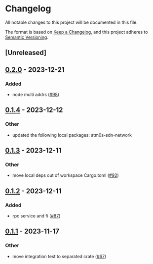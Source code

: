 # Changelog
All notable changes to this project will be documented in this file.

The format is based on [Keep a Changelog](https://keepachangelog.com/en/1.0.0/),
and this project adheres to [Semantic Versioning](https://semver.org/spec/v2.0.0.html).

## [Unreleased]

## [0.2.0](https://github.com/luongngocminh/decentralized-sdn/compare/atm0s-sdn-transport-tcp-v0.1.4...atm0s-sdn-transport-tcp-v0.2.0) - 2023-12-21

### Added
- node multi addrs ([#98](https://github.com/luongngocminh/decentralized-sdn/pull/98))

## [0.1.4](https://github.com/8xFF/atm0s-sdn/compare/atm0s-sdn-transport-tcp-v0.1.3...atm0s-sdn-transport-tcp-v0.1.4) - 2023-12-12

### Other
- updated the following local packages: atm0s-sdn-network

## [0.1.3](https://github.com/8xFF/atm0s-sdn/compare/atm0s-sdn-transport-tcp-v0.1.2...atm0s-sdn-transport-tcp-v0.1.3) - 2023-12-11

### Other
- move local deps out of workspace Cargo.toml ([#92](https://github.com/8xFF/atm0s-sdn/pull/92))

## [0.1.2](https://github.com/8xFF/atm0s-sdn/compare/atm0s-sdn-transport-tcp-v0.1.1...atm0s-sdn-transport-tcp-v0.1.2) - 2023-12-11

### Added
- rpc service and fi ([#87](https://github.com/8xFF/atm0s-sdn/pull/87))

## [0.1.1](https://github.com/8xFF/atm0s-sdn/compare/atm0s-sdn-transport-tcp-v0.1.0...atm0s-sdn-transport-tcp-v0.1.1) - 2023-11-17

### Other
- move integration test to separated crate ([#67](https://github.com/8xFF/atm0s-sdn/pull/67))
